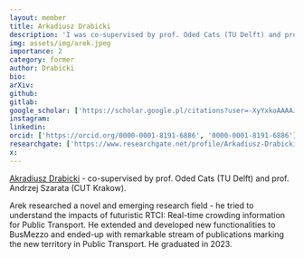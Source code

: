 ```yaml
---
layout: member
title: Arkadiusz Drabicki
description: 'I was co-supervised by prof. Oded Cats (TU Delft) and prof. Andrzej Szarata (CUT Krakow). I researched a novel and emerging research field - tried to understand the impacts of futuristic RTCI: Real-time crowding information for Public Transport - and extended and developed new functionalities to BusMezzo and ended-up with remarkable stream of publications marking the new territory in Public Transport'
img: assets/img/arek.jpeg
importance: 2
category: former
author: Drabicki
bio: 
arXiv:
github: 
gitlab:
google_scholar: ['https://scholar.google.pl/citations?user=-XyYxkoAAAAJ', 'google_scholar']
instagram:
linkedin: 
orcid: ['https://orcid.org/0000-0001-8191-6886', '0000-0001-8191-6886']
researchgate: ['https://www.researchgate.net/profile/Arkadiusz-Drabicki', 'Arkadiusz-Drabicki']
x: 
---
```


[Akradiusz Drabicki](https://www.researchgate.net/profile/Arkadiusz-Drabicki) - co-supervised by prof. Oded Cats (TU Delft) and prof. Andrzej Szarata (CUT Krakow). 

Arek researched a novel and emerging research field - he tried to understand the impacts of futuristic RTCI: Real-time crowding information for Public Transport. He extended and developed new functionalities to BusMezzo and ended-up with remarkable stream of publications marking the new territory in Public Transport. He graduated in 2023.
